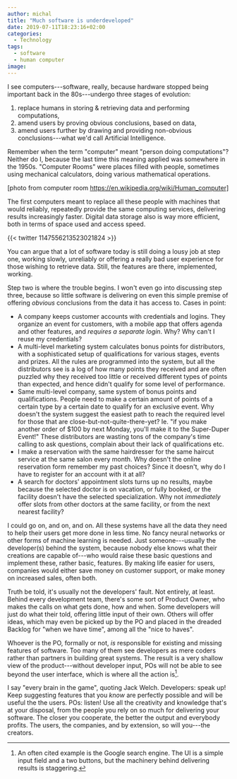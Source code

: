 ```yaml
---
author: michal
title: "Much software is underdeveloped"
date: 2019-07-11T18:23:16+02:00
categories:
  - Technology
tags:
  - software
  - human computer
image:
---
```


<!--more-->

I see computers---software, really, because hardware stopped being important back in the 80s---undergo three stages of evolution:

1. replace humans in storing & retrieving data and performing computations,
2. amend users by proving obvious conclusions, based on data,
3. amend users further by drawing and providing non-obvious conclusions---what we'd call Artificial Intelligence.

Remember when the term "computer" meant "person doing computations"? Neither do I, because the last time this meaning applied was somewhere in the 1950s. "Computer Rooms" were places filled with people, sometimes using mechanical calculators, doing various mathematical operations.

[photo from computer room https://en.wikipedia.org/wiki/Human_computer]

The first computers meant to replace all these people with machines that would reliably, repeatedly provide the same computing services, delivering results increasingly faster. Digital data storage also is way more efficient, both in terms of space used and access speed.

{{< twitter 1147556213523021824 >}}

You can argue that a lot of software today is still doing a lousy job at step one, working slowly, unreliably or offering a really bad user experience for those wishing to retrieve data. Still, the features are there, implemented, working.

Step two is where the trouble begins. I won't even go into discussing step three, because so little software is delivering on even this simple premise of offering *obvious* conclusions from the data it has access to. Cases in point:

* A company keeps customer accounts with credentials and logins. They organize an event for customers, with a mobile app that offers agenda and other features, and *requires a separate login*. Why? Why can't I reuse my credentials?
* A multi-level marketing system calculates bonus points for distributors, with a sophisticated setup of qualifications for various stages, events and prizes. All the rules are programmed into the system, but all the distributors see is a log of how many points they received and are often puzzled why they received too little or received different types of points than expected, and hence didn't qualify for some level of performance.
* Same multi-level company, same system of bonus points and qualifications. People need to make a certain amount of points of a certain type by a certain date to qualify for an exclusive event. Why doesn't the system suggest the easiest path to reach the required level for those that are close-but-not-quite-there-yet? Ie. "if you make another order of $100 by next Monday, you'll make it to the Super-Duper Event!" These distributors are wasting tons of the company's time calling to ask questions, complain about their lack of qualifications etc.
* I make a reservation with the same hairdresser for the same haircut service at the same salon every month. Why doesn't the online reservation form remember my past choices? Since it doesn't, why do I have to register for an account with it at all?
* A search for doctors' appointment slots turns up no results, maybe because the selected doctor is on vacation, or fully booked, or the facility doesn't have the selected specialization. Why not *immediately* offer slots from other doctors at the same facility, or from the next nearest facility?

I could go on, and on, and on. All these systems have all the data they need to help their users get more done in less time. No fancy neural networks or other forms of machine learning is needed. Just someone---usually the developer(s) behind the system, because nobody else knows what their creations are capable of---who would raise these basic questions and implement these, rather basic, features. By making life easier for users, companies would either save money on customer support, or make money on increased sales, often both.

Truth be told, it's usually not the developers' fault. Not entirely, at least. Behind every development team, there's some sort of Product Owner, who makes the calls on what gets done, how and when. Some developers will just do what their told, offering little input of their own. Others will offer ideas, which may even be picked up by the PO and placed in the dreaded Backlog for "when we have time", among all the "nice to haves".

Whoever is the PO, formally or not, *is* responsible for existing and missing features of software. Too many of them see developers as mere coders rather than partners in building great systems. The result is a very shallow view of the product---without developer input, POs will not be able to see beyond the user interface, which is where all the action is[^1].

I say "every brain in the game", quoting Jack Welch. Developers: speak up! Keep suggesting features that you *know* are perfectly possible and will be useful the the users. POs: listen! Use all the creativity and knowledge that's at your disposal, from the people you rely on so much for delivering your software. The closer you cooperate, the better the output and everybody profits. The users, the companies, and by extension, so will you---the creators.

[^1]: An often cited example is the Google search engine. The UI is a simple input field and a two buttons, but the machinery behind delivering results is staggering.
